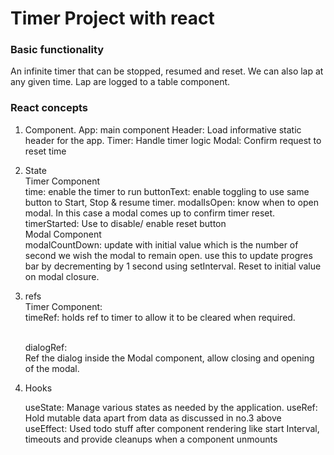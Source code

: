 # Timer Project with react

### Basic functionality
An infinite timer that can be stopped, resumed and reset.
We can also lap at any given time.
Lap are logged to a table component.


### React concepts
1. Component.
   App: main component
   Header: Load informative static header for the app.
   Timer: Handle timer logic
   Modal: Confirm request to reset time
2. State
    <br>Timer Component<br>
    time: enable the timer to run
    buttonText: enable toggling to use same button to Start, Stop & resume timer.
    modalIsOpen: know when to open modal. In this case a modal comes up to confirm timer reset.
    timerStarted: Use to disable/ enable reset button
    <br>Modal Component<br>
    modalCountDown: update with initial value which is the number of second we wish the modal to remain open. 
                    use this to update progres bar by decrementing by 1 second using setInterval.
                    Reset to initial value on modal closure.

3. refs
   <br>Timer Component:<br>
    timeRef: holds ref to timer to allow it to be cleared when required.

    <br>dialogRef:<br>
    Ref the dialog inside the Modal component, allow closing and opening of the modal.

4. Hooks

    useState: Manage various states as needed by the application.
    useRef: Hold mutable data apart from data as discussed in no.3 above
    useEffect: Used todo stuff after component rendering like start Interval, timeouts and provide cleanups when a component unmounts
    